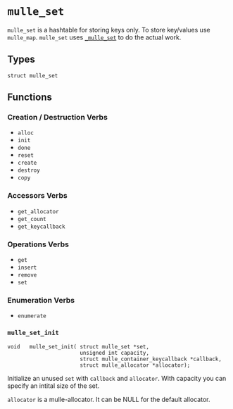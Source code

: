 # `mulle_set`

`mulle_set` is a hashtable for storing keys only. To store key/values use `mulle_map`. `mulle_set` uses [`_mulle_set`](API__SET.md) to do the actual work.

## Types

```
struct mulle_set
```


## Functions

### Creation / Destruction Verbs

* `alloc`
* `init` 
* `done`
* `reset` 
* `create` 
* `destroy`
* `copy`

### Accessors Verbs

* `get_allocator`
* `get_count`
* `get_keycallback`

### Operations Verbs

* `get`
* `insert`
* `remove`
* `set`

### Enumeration Verbs

* `enumerate`
                       


### `mulle_set_init`

```
void   mulle_set_init( struct mulle_set *set,
                       unsigned int capacity,
                       struct mulle_container_keycallback *callback,
                       struct mulle_allocator *allocator);
```

Initialize an unused `set` with `callback` and `allocator`. With capacity you can specify an intital size of the set.

`allocator` is a mulle-allocator. It can be NULL for the default allocator. 


